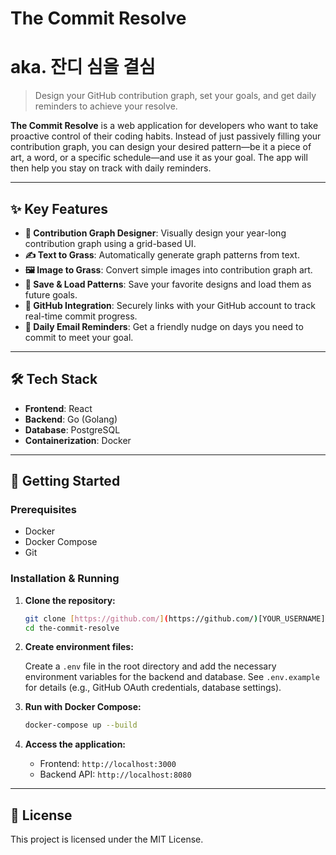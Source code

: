 # The Commit Resolve
# aka. 잔디 심을 결심

> Design your GitHub contribution graph, set your goals, and get daily reminders to achieve your resolve.



**The Commit Resolve** is a web application for developers who want to take proactive control of their coding habits. Instead of just passively filling your contribution graph, you can design your desired pattern—be it a piece of art, a word, or a specific schedule—and use it as your goal. The app will then help you stay on track with daily reminders.

---

## ✨ Key Features

* **🎨 Contribution Graph Designer**: Visually design your year-long contribution graph using a grid-based UI.
* **✍️ Text to Grass**: Automatically generate graph patterns from text.
* **🖼️ Image to Grass**: Convert simple images into contribution graph art.
* **💾 Save & Load Patterns**: Save your favorite designs and load them as future goals.
* **🔗 GitHub Integration**: Securely links with your GitHub account to track real-time commit progress.
* **💌 Daily Email Reminders**: Get a friendly nudge on days you need to commit to meet your goal.

---

## 🛠️ Tech Stack

* **Frontend**: React
* **Backend**: Go (Golang)
* **Database**: PostgreSQL
* **Containerization**: Docker

---

## 🚀 Getting Started

### Prerequisites

* Docker
* Docker Compose
* Git

### Installation & Running

1.  **Clone the repository:**
    ```bash
    git clone [https://github.com/](https://github.com/)[YOUR_USERNAME]/the-commit-resolve.git
    cd the-commit-resolve
    ```

2.  **Create environment files:**

    Create a `.env` file in the root directory and add the necessary environment variables for the backend and database. See `.env.example` for details (e.g., GitHub OAuth credentials, database settings).

3.  **Run with Docker Compose:**
    ```bash
    docker-compose up --build
    ```

4.  **Access the application:**
    * Frontend: `http://localhost:3000`
    * Backend API: `http://localhost:8080`

---

## 📜 License

This project is licensed under the MIT License.
